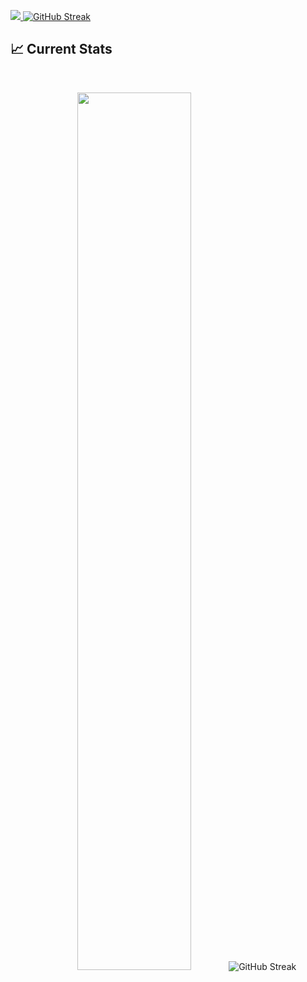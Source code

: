 <a href="https://www.facebook.com/tahmidurrahmann/"> <img src="https://i.ibb.co/QD9H707/Screenshot-2023-12-09-144348.png" /> </a>
[![GitHub Streak](https://github-readme-streak-stats.herokuapp.com?user=tahmidurrahmann&theme=transparent)](https://git.io/streak-stats)
## :chart_with_upwards_trend: Current Stats

<br />
<p align="center">
  <img width="60%" src="https://git.io/streak-stats"><img src="https://github-readme-streak-stats.herokuapp.com?user=tahmidurrahmann&theme=dark" alt="GitHub Streak" />
</p>
